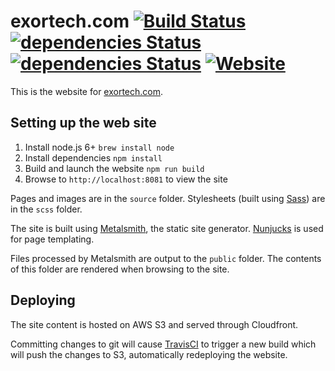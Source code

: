 # exortech.com [![Build Status](https://travis-ci.org/exortech/exortech.com.svg?branch=master)](https://travis-ci.org/exortech/exortech.com) [![dependencies Status](https://david-dm.org/exortech/exortech.com/status.svg)](https://david-dm.org/exortech/exortech.com)  [![dependencies Status](https://img.shields.io/david/dev/exortech/exortech.com.svg)](https://david-dm.org/exortech/exortech.com) [![Website](https://img.shields.io/website-up-down-green-red/http/exortech.com.svg?label=exortech.com)]()

This is the website for [exortech.com](https://www.exortech.com).

## Setting up the web site

1. Install node.js 6+ `brew install node`
1. Install dependencies `npm install`
1. Build and launch the website `npm run build`
1. Browse to `http://localhost:8081` to view the site

Pages and images are in the `source` folder. Stylesheets (built using [Sass](http://sass-lang.com/)) are in the `scss` folder.

The site is built using [Metalsmith](http://www.metalsmith.io/), the static site generator. [Nunjucks](https://mozilla.github.io/nunjucks/) is used for page templating.

Files processed by Metalsmith are output to the `public` folder. The contents of this folder are rendered when browsing to the site.

## Deploying

The site content is hosted on AWS S3 and served through Cloudfront.

Committing changes to git will cause [TravisCI](https://travis-ci.org/exortech/exortech.com) to trigger a new build which will push the changes to S3, automatically redeploying the website.
